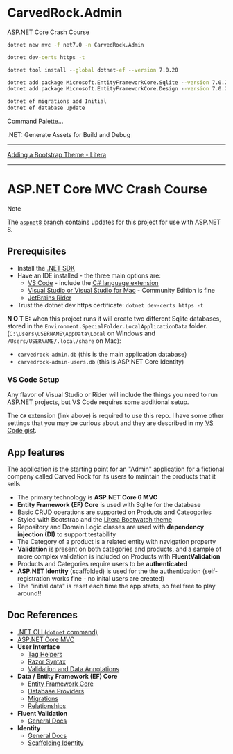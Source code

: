 # CarvedRock.Admin

ASP.NET Core Crash Course

```cmd
dotnet new mvc -f net7.0 -n CarvedRock.Admin

dotnet dev-certs https -t

dotnet tool install --global dotnet-ef --version 7.0.20

dotnet add package Microsoft.EntityFrameworkCore.Sqlite --version 7.0.20
dotnet add package Microsoft.EntityFrameworkCore.Design --version 7.0.20

dotnet ef migrations add Initial
dotnet ef database update

```

Command Palette...

.NET: Generate Assets for Build and Debug

---

[Adding a Bootstrap Theme - Litera](https://bootswatch.com/)

---

# ASP.NET Core MVC Crash Course

> [!NOTE]  
> The [`aspnet8` branch](https://github.com/dahlsailrunner/crash-course-aspnet6-mvc/tree/aspnet8) contains updates for this project for use with ASP.NET 8.

## Prerequisites

- Install the [.NET SDK](https://dotnet.microsoft.com/en-us/download)
- Have an IDE installed - the three main options are:
  - [VS Code](https://code.visualstudio.com/) - include the [C# language extension](https://marketplace.visualstudio.com/items?itemName=ms-dotnettools.csharp)
  - [Visual Studio or Visual Studio for Mac](https://visualstudio.microsoft.com/) - Community Edition is fine
  - [JetBrains Rider](https://www.jetbrains.com/rider/)
- Trust the dotnet dev https certificate: `dotnet dev-certs https -t`

**N O T E:** when this project runs it will create two different Sqlite
databases, stored in the `Environment.SpecialFolder.LocalApplicationData` folder. (`C:\Users\USERNAME\AppData\Local` on Windows and `/Users/USERNAME/.local/share` on Mac):

- `carvedrock-admin.db` (this is the main application database)
- `carvedrock-admin-users.db` (this is ASP.NET Core Identity)

### VS Code Setup

Any flavor of Visual Studio or Rider will include
the things you need to run ASP.NET projects, but
VS Code requires some additional setup.

The `C#` extension (link above) is required to use this repo. I have some other settings that you may be curious about
and they are described in my [VS Code gist](https://gist.github.com/dahlsailrunner/1765b807940e29951ea6bdfb36cd85dd).

## App features

The application is the starting point for an "Admin" application
for a fictional company called Carved Rock for its users to maintain
the products that it sells.

- The primary technology is **ASP.NET Core 6 MVC**
- **Entity Framework (EF) Core** is used with Sqlite for the database
- Basic CRUD operations are supported on Products and Cateogories
- Styled with Bootstrap and the [Litera Bootwatch theme](https://bootswatch.com/litera/)
- Repository and Domain Logic classes are used with **dependency injection (DI)** to support testability
- The Category of a product is a related entity with navigation property
- **Validation** is present on both categories and products, and a sample of
  more complex validation is included on Products with **FluentValidation**
- Products and Categories require users to be **authenticated**
- **ASP.NET Identity** (scaffolded) is used for the the authentication (self-registration works fine - no inital users are created)
- The "initial data" is reset each time the app starts, so
  feel free to play around!!

## Doc References

- [.NET CLI (`dotnet` command)](https://docs.microsoft.com/en-us/dotnet/core/tools)
- [ASP.NET Core MVC](https://docs.microsoft.com/en-us/aspnet/core/mvc/overview?view=aspnetcore-6.0)
- **User Interface**
  - [Tag Helpers](https://docs.microsoft.com/en-us/aspnet/core/mvc/views/tag-helpers/built-in/?view=aspnetcore-6.0)
  - [Razor Syntax](https://docs.microsoft.com/en-us/aspnet/core/mvc/views/razor?view=aspnetcore-6.0)
  - [Validation and Data Annotations](https://docs.microsoft.com/en-us/aspnet/core/mvc/models/validation)
- **Data / Entity Framework (EF) Core**
  - [Entity Framework Core](https://docs.microsoft.com/en-us/ef/core)
  - [Database Providers](https://docs.microsoft.com/en-us/ef/core/providers/?tabs=dotnet-core-cli)
  - [Migrations](https://docs.microsoft.com/en-us/ef/core/managing-schemas/migrations)
  - [Relationships](https://docs.microsoft.com/en-us/ef/core/modeling/relationships)
- **Fluent Validation**
  - [General Docs](https://docs.fluentvalidation.net/en/latest/)
- **Identity**
  - [General Docs](https://docs.microsoft.com/en-us/aspnet/core/security/?view=aspnetcore-6.0)
  - [Scaffolding Identity](https://docs.microsoft.com/en-us/aspnet/core/security/authentication/scaffold-identity)
